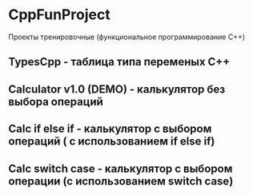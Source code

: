 # CppFunProject
Проекты тренировочные (функциональное программирование C++)
## TypesCpp - таблица типа переменых C++
## Calculator v1.0 (DEMO) - калькулятор без выбора операций
## Calc if else if - калькулятор с выбором операций ( с использованием if else if)
## Calc switch case - калькулятор с выбором операции (с использованием switch case)
